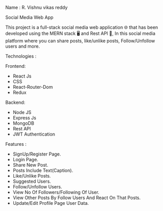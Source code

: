 Name : R. Vishnu vikas reddy

Social Media Web App

This project is a full-stack social media web application 🌐 that has been developed using the MERN stack 🖥️ and Rest API 🚀, In this social media platform where you can share posts, like/unlike posts, Follow/Unfollow users and more.

Technologies :
  
 Frontend:
 
- React Js
- CSS
- React-Router-Dom
- Redux

Backend:

- Node JS
- Express Js
- MongoDB
- Rest API
- JWT Authentication


Features :

- SignUp/Register Page.
- Login Page.
- Share New Post.
- Posts Include Text(Caption).
- Like/Unlike Posts.
- Suggested Users.
- Follow/Unfollow Users.
- View No Of Followers/Following Of User.
- View Other Posts By Follow Users And React On That Posts.
- Update/Edit Profile Page User Data.

    
